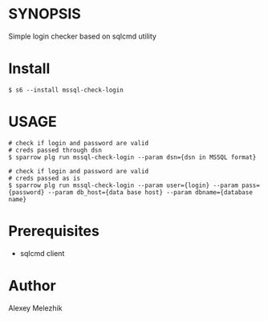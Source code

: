 # SYNOPSIS

Simple login checker based on sqlcmd utility

# Install

    $ s6 --install mssql-check-login

# USAGE

    # check if login and password are valid
    # creds passed through dsn 
    $ sparrow plg run mssql-check-login --param dsn={dsn in MSSQL format}

    # check if login and password are valid
    # creds passed as is
    $ sparrow plg run mssql-check-login --param user={login} --param pass={password} --param db_host={data base host} --param dbname={database name}

# Prerequisites

* sqlcmd client 

# Author

Alexey Melezhik

